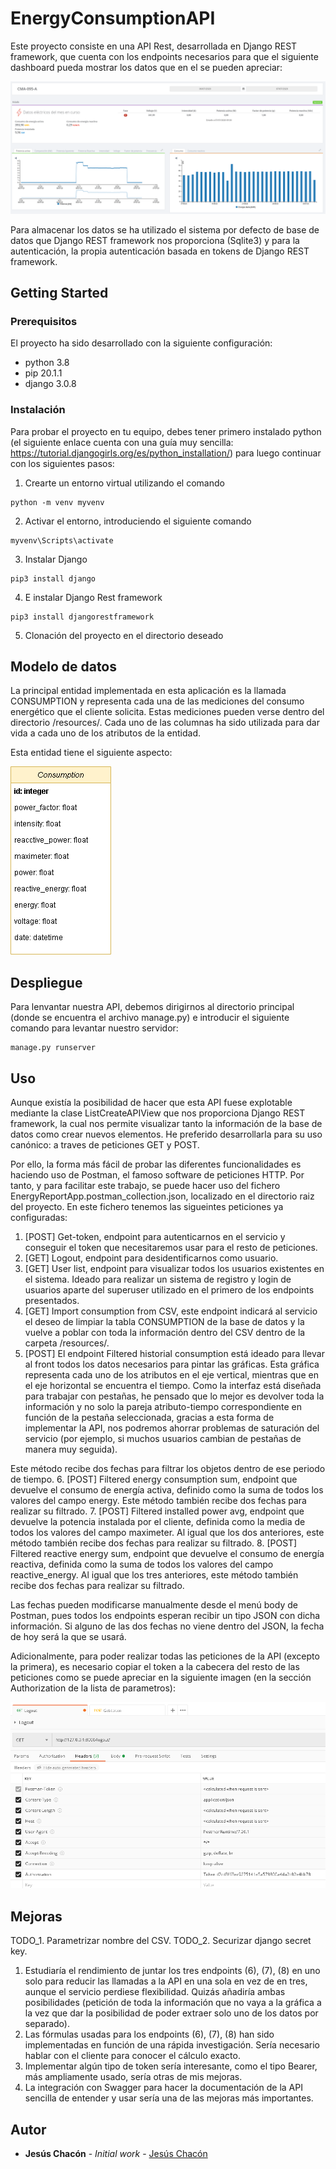 # EnergyConsumptionAPI

Este proyecto consiste en una API Rest, desarrollada en Django REST framework, que cuenta con los endpoints necesarios para que el siguiente dashboard pueda mostrar los datos que en el se pueden apreciar:

![Dashboard](https://github.com/jesuschm/EnergyConsumptionAPI/blob/master/resources/dashboard.png?raw=true)

Para almacenar los datos se ha utilizado el sistema por defecto de base de datos que Django REST framework nos proporciona (Sqlite3) y para la autenticación, la propia autenticación basada en tokens de Django REST framework.

## Getting Started

### Prerequisitos

El proyecto ha sido desarrollado con la siguiente configuración:
- python 3.8
- pip 20.1.1
- django 3.0.8

### Instalación

Para probar el proyecto en tu equipo, debes tener primero instalado python (el siguiente enlace cuenta con una guía muy sencilla: https://tutorial.djangogirls.org/es/python_installation/) para luego continuar con los siguientes pasos:

1. Crearte un entorno virtual utilizando el comando 
```
python -m venv myvenv
```
2. Activar el entorno, introduciendo el siguiente comando
```
myvenv\Scripts\activate
```
3. Instalar Django
```
pip3 install django
```
4. E instalar Django Rest framework
```
pip3 install djangorestframework
```
5. Clonación del proyecto en el directorio deseado

## Modelo de datos

La principal entidad implementada en esta aplicación es la llamada CONSUMPTION y representa cada una de las mediciones del consumo energético que el cliente solicita. Estas mediciones pueden verse dentro del directorio /resources/. Cada uno de las columnas ha sido utilizada para dar vida a cada uno de los atributos de la entidad. 

Esta entidad tiene el siguiente aspecto:

![Consumption model](https://github.com/jesuschm/EnergyConsumptionAPI/blob/master/resources/Consumption_entity.png?raw=true)

## Despliegue

Para lenvantar nuestra API, debemos dirigirnos al directorio principal (donde se encuentra el archivo manage.py) e introducir el siguiente comando para levantar nuestro servidor:
```
manage.py runserver
```

## Uso

Aunque existía la posibilidad de hacer que esta API fuese explotable mediante la clase ListCreateAPIView que nos proporciona Django REST framework, la cual nos permite visualizar tanto la información de la base de datos como crear nuevos elementos. He preferido desarrollarla para su uso canónico: a traves de peticiones GET y POST.

Por ello, la forma más fácil de probar las diferentes funcionalidades es haciendo uso de Postman, el famoso software de peticiones HTTP. Por tanto, y para facilitar este trabajo, se puede hacer uso del fichero EnergyReportApp.postman_collection.json, localizado en el directorio raiz del proyecto. En este fichero tenemos las sigueintes peticiones ya configuradas:

1. [POST] Get-token, endpoint para autenticarnos en el servicio y conseguir el token que necesitaremos usar para el resto de peticiones.
2. [GET] Logout, endpoint para desidentificarnos como usuario.
3. [GET] User list, endpoint para visualizar todos los usuarios existentes en el sistema. Ideado para realizar un sistema de registro y login de usuarios aparte del superuser utilizado en el primero de los endpoints presentados.
4. [GET] Import consumption from CSV, este endpoint indicará al servicio el deseo de limpiar la tabla CONSUMPTION de la base de datos y la vuelve a poblar con toda la información dentro del CSV dentro de la carpeta /resources/.
5. [POST] El endpoint Filtered historial consumption está ideado para llevar al front todos los datos necesarios para pintar las gráficas. Esta gráfica representa cada uno de los atributos en el eje vertical, mientras que en el eje horizontal se encuentra el tiempo. Como la interfaz está diseñada para trabajar con pestañas, he pensado que lo mejor es devolver toda la información y no solo la pareja atributo-tiempo correspondiente en función de la pestaña seleccionada, gracias a esta forma de implementar la API, nos podremos ahorrar problemas de saturación del servicio (por ejemplo, si muchos usuarios cambian de pestañas de manera muy seguida).

Este método recibe dos fechas para filtrar los objetos dentro de ese periodo de tiempo.
6. [POST] Filtered energy consumption sum, endpoint que devuelve el consumo de energía activa, definido como la suma de todos los valores del campo energy.
Este método también recibe dos fechas para realizar su filtrado.
7. [POST] Filtered installed power avg, endpoint que devuelve la potencia instalada por el cliente, definida como la media de todos los valores del campo maximeter.
Al igual que los dos anteriores, este método también recibe dos fechas para realizar su filtrado.
8. [POST] Filtered reactive energy sum, endpoint que devuelve el consumo de energía reactiva, definida como la suma de todos los valores del campo reactive_energy.
Al igual que los tres anteriores, este método también recibe dos fechas para realizar su filtrado.

Las fechas pueden modificarse manualmente desde el menú body de Postman, pues todos los endpoints esperan recibir un tipo JSON con dicha información. Si alguno de las dos fechas no viene dentro del JSON, la fecha de hoy será la que se usará.

Adicionalmente, para poder realizar todas las peticiones de la API (excepto la primera), es necesario copiar el token a la cabecera del resto de las peticiones como se puede apreciar en la siguiente imagen (en la sección Authorization de la lista de parametros):

![Consumption model](https://github.com/jesuschm/EnergyConsumptionAPI/blob/master/resources/Authentication_Postman.png?raw=true)

## Mejoras
TODO_1. Parametrizar nombre del CSV. 
TODO_2. Securizar django secret key. 
1. Estudiaría el rendimiento de juntar los tres endpoints (6), (7), (8) en uno solo para reducir las llamadas a la API en una sola en vez de en tres, aunque el servicio perdiese flexibilidad. Quizás añadiría ambas posibilidades (petición de toda la información que no vaya a la gráfica a la vez que dar la posibilidad de poder extraer solo uno de los datos por separado).
2. Las fórmulas usadas para los endpoints (6), (7), (8) han sido implementadas en función de una rápida investigación. Sería necesario hablar con el cliente para conocer el cálculo exacto.
3. Implementar algún tipo de token sería interesante, como el tipo Bearer, más ampliamente usado, sería otras de mis mejoras.
4. La integración con Swagger para hacer la documentación de la API sencilla de entender y usar sería una de las mejoras más importantes.

## Autor

* **Jesús Chacón** - *Initial work* - [Jesús Chacón](https://github.com/jesushcm)
